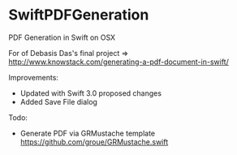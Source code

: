 # SwiftPDFGeneration
PDF Generation in Swift on OSX

For of Debasis Das's final project => http://www.knowstack.com/generating-a-pdf-document-in-swift/

Improvements:

* Updated with Swift 3.0 proposed changes
* Added Save File dialog

Todo:

* Generate PDF via GRMustache template https://github.com/groue/GRMustache.swift
